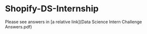 # Shopify-DS-Internship

Please see answers in [a relative link](Data Science Intern Challenge Answers.pdf)
